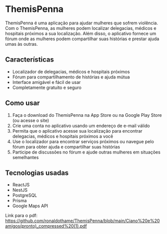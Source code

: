 <body>
  <h1>ThemisPenna</h1>
  <p>ThemisPenna é uma aplicação para ajudar mulheres que sofrem violência. Com o ThemisPenna, as mulheres podem localizar delegacias, médicos e hospitais próximos a sua localização. Além disso, o aplicativo fornece um fórum onde as mulheres podem compartilhar suas histórias e prestar ajuda umas às outras.</p>
  <h2>Características</h2>
  <ul>
    <li>Localizador de delegacias, médicos e hospitais próximos</li>
    <li>Fórum para compartilhamento de histórias e ajuda mútua</li>
    <li>Interface amigável e fácil de usar</li>
    <li>Completamente gratuito e seguro</li>
  </ul>
  <h2>Como usar</h2>
  <ol>
    <li>Faça o download do ThemisPenna na App Store ou na Google Play Store (ou acesse o site)</li>
    <li>Crie uma conta no aplicativo usando um endereço de e-mail válido</li>
    <li>Permita que o aplicativo acesse sua localização para encontrar delegacias, médicos e hospitais próximos a você</li>
    <li>Use o localizador para encontrar serviços próximos ou navegue pelo fórum para obter ajuda e compartilhar suas histórias</li>
    <li>Participe de discussões no fórum e ajude outras mulheres em situações semelhantes</li>
  </ol>
  <h2>Tecnologias usadas</h2>
  <ul>
    <li>ReactJS</li>
    <li>NestJS</li>
    <li>PostgreSQL</li>
    <li>Prisma</li>
    <li>Google Maps API</li>
  </ul>
  
  Link para o pdf: https://github.com/ronaldothame/ThemisPenna/blob/main/Ciano%20e%20amigos(pronto)_compressed%20(1).pdf
  
  
